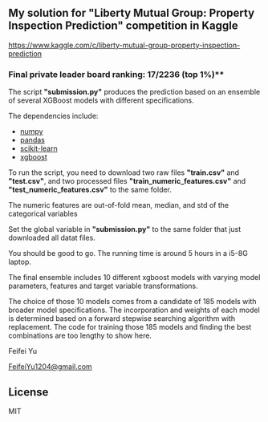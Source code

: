 ## My solution for "Liberty Mutual Group: Property Inspection Prediction" competition in Kaggle
https://www.kaggle.com/c/liberty-mutual-group-property-inspection-prediction

### Final private leader board ranking: 17/2236 (top 1%)**

The script **"submission.py"** produces the prediction based on an ensemble of several XGBoost models with different specifications.

The dependencies include:
 - [numpy](http://docs.scipy.org/doc/numpy/user/install.html)
 - [pandas](http://pandas.pydata.org/pandas-docs/stable/)
 - [scikit-learn](http://scikit-learn.org/stable/)
 - [xgboost](https://github.com/dmlc/xgboost)

To run the script, you need to download two raw files **"train.csv"** and **"test.csv"**, and two processed files **"train_numeric_features.csv"** and **"test_numeric_features.csv"** to the same folder. 

The numeric features are out-of-fold mean, median, and std of the categorical variables

Set the global variable <FOLDER> in **"submission.py"** to the same folder that just downloaded all datat files.

You should be good to go. The running time is around 5 hours in a i5-8G laptop.

The final ensemble includes 10 different xgboost models with varying model parameters, features and target variable transformations. 

The choice of those 10 models comes from a candidate of 185 models with broader model specifications. The incorporation and weights of each model is determined based on a forward stepwise searching algorithm with replacement. The code for training those 185 models and finding the best combinations are too lengthy to show here.

Feifei Yu

FeifeiYu1204@gmail.com


License
----

MIT